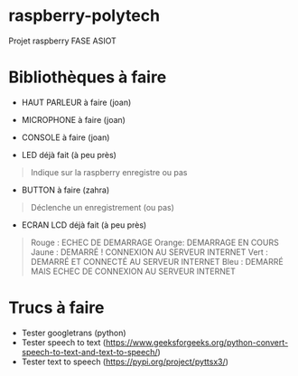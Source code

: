 # raspberry-polytech
Projet raspberry FASE ASIOT

# Bibliothèques à faire
 - HAUT PARLEUR à faire (joan)
 - MICROPHONE à faire (joan)
 - CONSOLE à faire (joan)
 
 - LED déjà fait (à peu près)
 > Indique sur la raspberry enregistre ou pas

 - BUTTON à faire (zahra)
 > Déclenche un enregistrement (ou pas)

 - ECRAN LCD déjà fait (à peu près)
 > Rouge : ECHEC DE DEMARRAGE
 > Orange: DEMARRAGE EN COURS
 > Jaune : DEMARRÉ ! CONNEXION AU SERVEUR INTERNET
 > Vert  : DEMARRÉ ET CONNECTÉ AU SERVEUR INTERNET
 > Bleu  : DEMARRÉ MAIS ECHEC DE CONNEXION AU SERVEUR INTERNET

# Trucs à faire
 - Tester googletrans (python)
 - Tester speech to text (https://www.geeksforgeeks.org/python-convert-speech-to-text-and-text-to-speech/)
 - Tester text to speech (https://pypi.org/project/pyttsx3/)
